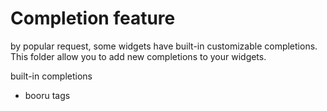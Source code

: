 # Completion feature

by popular request, some widgets have built-in customizable completions.
This folder allow you to add new completions to your widgets.

built-in completions

-   booru tags
